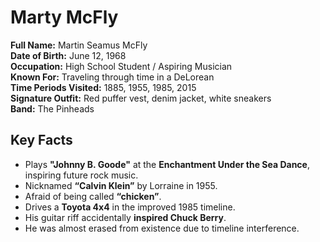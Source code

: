 # Marty McFly

**Full Name:** Martin Seamus McFly  
**Date of Birth:** June 12, 1968  
**Occupation:** High School Student / Aspiring Musician  
**Known For:** Traveling through time in a DeLorean  
**Time Periods Visited:** 1885, 1955, 1985, 2015  
**Signature Outfit:** Red puffer vest, denim jacket, white sneakers  
**Band:** The Pinheads

## Key Facts
- Plays **"Johnny B. Goode"** at the **Enchantment Under the Sea Dance**, inspiring future rock music.
- Nicknamed **“Calvin Klein”** by Lorraine in 1955.
- Afraid of being called **“chicken”**.
- Drives a **Toyota 4x4** in the improved 1985 timeline.
- His guitar riff accidentally **inspired Chuck Berry**.
- He was almost erased from existence due to timeline interference.